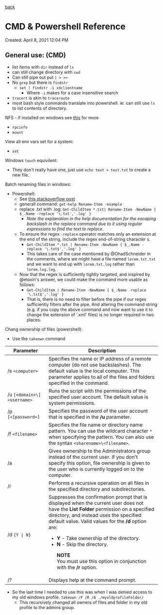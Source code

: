 [back](./README.md)

# CMD & Powershell Reference

Created: April 8, 2021 12:04 PM
## General use: (CMD)
- list items with `dir` instead of `ls`
- can still change directory with `cwd`
- Can still pipe out put `| > >>`
- No `grep` but there is `findstr`
	- `set | findstr -i xdclientname`
		- Where `-i` makes for a case insensitive search 
- `tracert` is akin to `traceroute`
- most bash style commands translate into powershell. ie. can still use `ls` to list contents of directory. 

NFS - if installed on windows see [this](./windows-nfs) for more
- `rpcinfo`
- `mount`

View all env vars set for a system: 
- `set`

Windows `touch` equivilent: 
- They don't really have one, just use `echo text > text.txt` to create a new file. 

Batch renaming files in windows: 
- Powershell: 
  - See [this stackoverflow post](https://stackoverflow.com/questions/13382638/how-can-i-bulk-rename-files-in-powershell)
  - generall command: `get-help Rename-Item -example`
  - replace .txt with .log: `Get-ChildItem *.txt| Rename-Item -NewName { $_.Name -replace '\.txt','.log' }`
    - *Note the explanation in the help documentation for the escaping backslash in the replace command due to it using regular expressions to find the text to replace.*
  - To ensure the regex `-replace` operator matches only an extension at the end of the string, include the regex end-of-string character `$`.
    - `Get-ChildItem *.txt | Rename-Item -NewName { $_.Name -replace '\.txt$','.log' }`
    - This takes care of the case mentioned by @OhadSchneider in the comments, where we might have a file named `lorem.txt.txt` and we want to end up with `lorem.txt.log` rather than `lorem.log.log`.
  - Now that the regex is sufficiently tightly targeted, and inspired by @etoxin's answer, we could make the command more usable as follows:
    - `Get-ChildItem | Rename-Item -NewName { $_.Name -replace '\.txt$','.log' }`
    - That is, there is no need to filter before the pipe if our regex sufficiently filters after the pipe. And altering the command string (e.g. if you copy the above command and now want to use it to change the extension of '.xml' files) is no longer required in two places.

Chang ownership of files (powershell):
- Use the `takeown` command

<table aria-label="Table 1" class="table table-sm">
<thead>
<tr>
<th>Parameter</th>
<th>Description</th>
</tr>
</thead>
<tbody>
<tr>
<td>/s <code>&lt;computer&gt;</code></td>
<td>Specifies the name or IP address of a remote computer (do not use backslashes). The default value is the local computer. This parameter applies to all of the files and folders specified in the command.</td>
</tr>
<tr>
<td>/u <code>[&lt;domain&gt;\]&lt;username&gt;</code></td>
<td>Runs the script with the permissions of the specified user account. The default value is system permissions.</td>
</tr>
<tr>
<td>/p <code>[&lt;[password&gt;]</code></td>
<td>Specifies the password of the user account that is specified in the <strong>/u</strong> parameter.</td>
</tr>
<tr>
<td>/f <code>&lt;filename&gt;</code></td>
<td>Specifies the file name or directory name pattern. You can use the wildcard character <code>*</code> when specifying the pattern. You can also use the syntax <code>&lt;sharename&gt;\&lt;filename&gt;</code>.</td>
</tr>
<tr>
<td>/a</td>
<td>Gives ownership to the Administrators group instead of the current user. If you don't specify this option, file ownership is given to the user who is currently logged on to the computer.</td>
</tr>
<tr>
<td>/r</td>
<td>Performs a recursive operation on all files in the specified directory and subdirectories.</td>
</tr>
<tr>
<td>/d <code>{Y | N}</code></td>
<td>Suppresses the confirmation prompt that is displayed when the current user does not have the <strong>List Folder</strong> permission on a specified directory, and instead uses the specified default value. Valid values for the <strong>/d</strong> option are:<ul><li><strong>Y</strong> - Take ownership of the directory.</li><li><strong>N</strong> - Skip the directory.<p><strong>NOTE</strong><br>You must use this option in conjunction with the <strong>/r</strong> option.</p></li></ul></td>
</tr>
<tr>
<td>/?</td>
<td>Displays help at the command prompt.</td>
</tr>
</tbody>
</table>

- So the last time I needed to use this was when I was denied access to my old windows profile. `takeown /F /R /A ./myoldprofileFolder/`
  - This recursively changed all owners of files and folder in my old profile to the admins group.